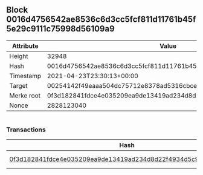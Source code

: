 ## Block 0016d4756542ae8536c6d3cc5fcf811d11761b45f5e29c9111c75998d56109a9

Attribute | Value
--- | ---
Height | 32948
Hash | 0016d4756542ae8536c6d3cc5fcf811d11761b45f5e29c9111c75998d56109a9
Timestamp | 2021-04-23T23:30:13+00:00
Target | 00254142f49eaaa504dc75712e8378ad5316cbcead634704b3734b6271167cc4
Merke root | 0f3d182841fdce4e035209ea9de13419ad234d8d22f4934d5c94f3f1ac0eb5e5
Nonce | 2828123040

```

```

### Transactions

Hash | Amount
--- | ---
[0f3d182841fdce4e035209ea9de13419ad234d8d22f4934d5c94f3f1ac0eb5e5](0f3d182841fdce4e035209ea9de13419ad234d8d22f4934d5c94f3f1ac0eb5e5.md) | 10.00000000 SKEPTI 
